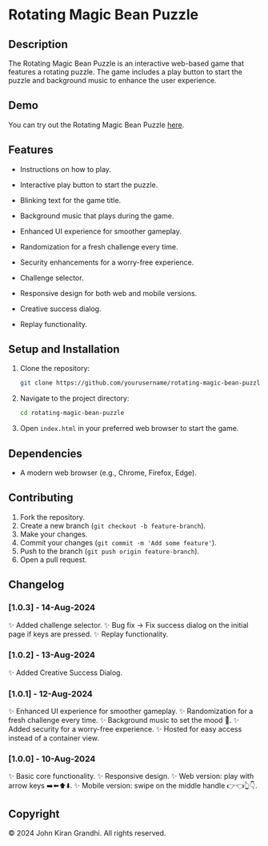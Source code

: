 # Rotating Magic Bean Puzzle

## Description
The Rotating Magic Bean Puzzle is an interactive web-based game that features a rotating puzzle. The game includes a play button to start the puzzle and background music to enhance the user experience.

## Demo
You can try out the Rotating Magic Bean Puzzle [here](https://johnkirang.github.io/Javascript-Games/bean-puzzle/index.html).

## Features
- Instructions on how to play.
- Interactive play button to start the puzzle.
- Blinking text for the game title.
- Background music that plays during the game.
- Enhanced UI experience for smoother gameplay.
- Randomization for a fresh challenge every time.
- Security enhancements for a worry-free experience.

- Challenge selector.
- Responsive design for both web and mobile versions.
- Creative success dialog.
- Replay functionality.

## Setup and Installation
1. Clone the repository:
    ```sh
    git clone https://github.com/yourusername/rotating-magic-bean-puzzle.git
    ```
2. Navigate to the project directory:
    ```sh
    cd rotating-magic-bean-puzzle
    ```
3. Open `index.html` in your preferred web browser to start the game.

## Dependencies
- A modern web browser (e.g., Chrome, Firefox, Edge).

## Contributing
1. Fork the repository.
2. Create a new branch (`git checkout -b feature-branch`).
3. Make your changes.
4. Commit your changes (`git commit -m 'Add some feature'`).
5. Push to the branch (`git push origin feature-branch`).
6. Open a pull request.

## Changelog
### [1.0.3] - 14-Aug-2024
✨ Added challenge selector.
✨ Bug fix -> Fix success dialog on the initial page if keys are pressed.
✨ Replay functionality.

### [1.0.2] - 13-Aug-2024
✨ Added Creative Success Dialog.

### [1.0.1] - 12-Aug-2024
✨ Enhanced UI experience for smoother gameplay.
✨ Randomization for a fresh challenge every time.
✨ Background music to set the mood 🎵.
✨ Added security for a worry-free experience.
✨ Hosted for easy access instead of a container view.

### [1.0.0] - 10-Aug-2024
✨ Basic core functionality.
✨ Responsive design.
✨ Web version: play with arrow keys ➡️⬅️⬆️⬇️.
✨ Mobile version: swipe on the middle handle 👉👈👆👇.

## Copyright
© 2024 John Kiran Grandhi. All rights reserved.